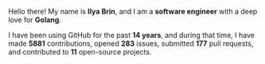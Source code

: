 Hello there! My name is **Ilya Brin**, and I am a **software engineer** with a deep love for **Golang**.

I have been using GitHub for the past **14 years**, and during that time, I have made **5881** contributions, opened **283** issues, submitted **177** pull requests, and contributed to **11** open-source projects.
